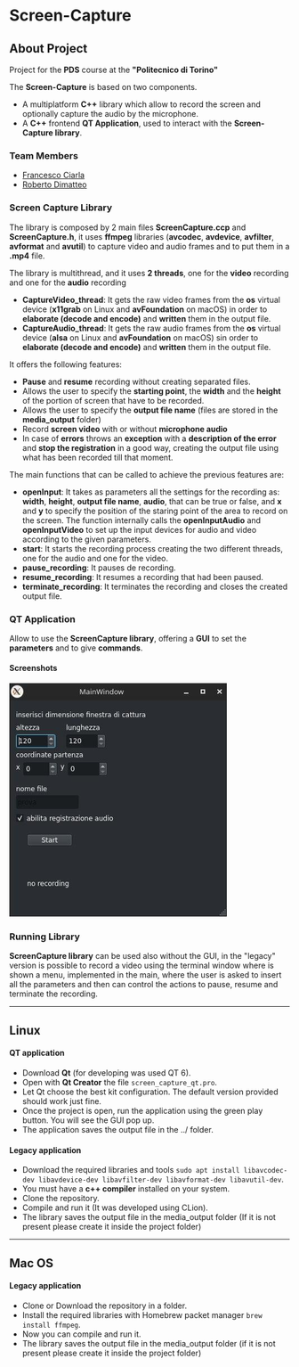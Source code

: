 # Screen-Capture

## About Project

Project for the **PDS** course at the **"Politecnico di Torino"**

The **Screen-Capture** is based on two components.

- A multiplatform **C++** library which allow to record the screen and optionally capture the audio by the microphone.
- A **C++** frontend **QT Application**, used to interact with the **Screen-Capture library**.

### Team Members

- [Francesco Ciarla](https://github.com/kecco98)
- [Roberto Dimatteo](https://github.com/qwertyroby)

### Screen Capture Library

The library is composed by 2 main files **ScreenCapture.ccp** and **ScreenCapture.h**,
it uses **ffmpeg** libraries (**avcodec**, **avdevice**, **avfilter**, **avformat** and **avutil**) to capture video and audio frames and to put them in a **.mp4** file.

The library is multithread, and it uses **2 threads**, one for the **video** recording and one for the **audio** recording

- **CaptureVideo_thread**: It gets the raw video frames from the **os** virtual device (**x11grab** on Linux and  **avFoundation** on macOS) in order to **elaborate (decode and encode)** and **written** them in the output file.
- **CaptureAudio_thread**: It gets the raw audio frames from the **os** virtual device (**alsa** on Linux and  **avFoundation** on macOS) sin order to **elaborate (decode and encode)** and **written** them in the output file.

It offers the following features:

- **Pause** and **resume** recording without creating separated files.
- Allows the user to specify the **starting point**, the **width** and the **height** of the portion of screen that have to be recorded.
- Allows the user to specify the **output file name** (files are stored in the **media_output** folder)
- Record **screen video** with or without **microphone audio**
- In case of **errors** throws an **exception** with a **description of the error** and **stop the registration** in a good way, creating the output file using what has been recorded till that moment.

The main functions that can be called to achieve the previous features are:

- **openInput**: It takes as parameters all the settings for the recording as: **width**, **height**, **output file name**, **audio**, that can be true or false, and **x** and **y** to specify the position of the staring point of the area to record on the screen. 
 The function internally calls the **openInputAudio** and **openInputVideo** to set up the input devices for audio and video according to the given parameters.
- **start**: It starts the recording process creating the two different threads, one for the audio and one for the video. 
- **pause_recording**: It pauses de recording.
- **resume_recording**: It resumes a recording that had been paused.
- **terminate_recording**: It terminates the recording and closes the created output file.

### QT Application

Allow to use the **ScreenCapture library**, offering a **GUI** to set the **parameters** and to give **commands**.

#### Screenshots

![Main window](./img/GUI.jpg)

### Running Library
**ScreenCapture library** can be used also without the GUI,
in the "legacy" version is possible to record a video using the terminal window where is shown 
a menu, implemented in the main, where the user is asked to insert all the parameters 
and then can control the actions to pause, resume and terminate the recording.

---

## Linux

#### QT application

- Download **Qt** (for developing was used QT 6).
- Open with **Qt Creator** the file `screen_capture_qt.pro`.
- Let Qt choose the best kit configuration. The default version provided should work just fine.
- Once the project is open, run the application using the green play button. You will see the GUI pop up.
- The application saves the output file in the ../ folder.


#### Legacy application

- Download the required libraries and tools `sudo apt install libavcodec-dev libavdevice-dev libavfilter-dev libavformat-dev libavutil-dev`.
- You must have a **c++ compiler** installed on your system.
- Clone the repository.
- Compile and run it (It was developed using CLion).
- The library saves the output file in the media_output folder (If it is not present please create it inside the project folder)

---

## Mac OS

#### Legacy application

- Clone or Download the repository in a folder.
- Install the required libraries with Homebrew packet manager `brew install ffmpeg`.
- Now you can compile and run it.
- The library saves the output file in the media_output folder (if it is not present please create it inside the project folder)